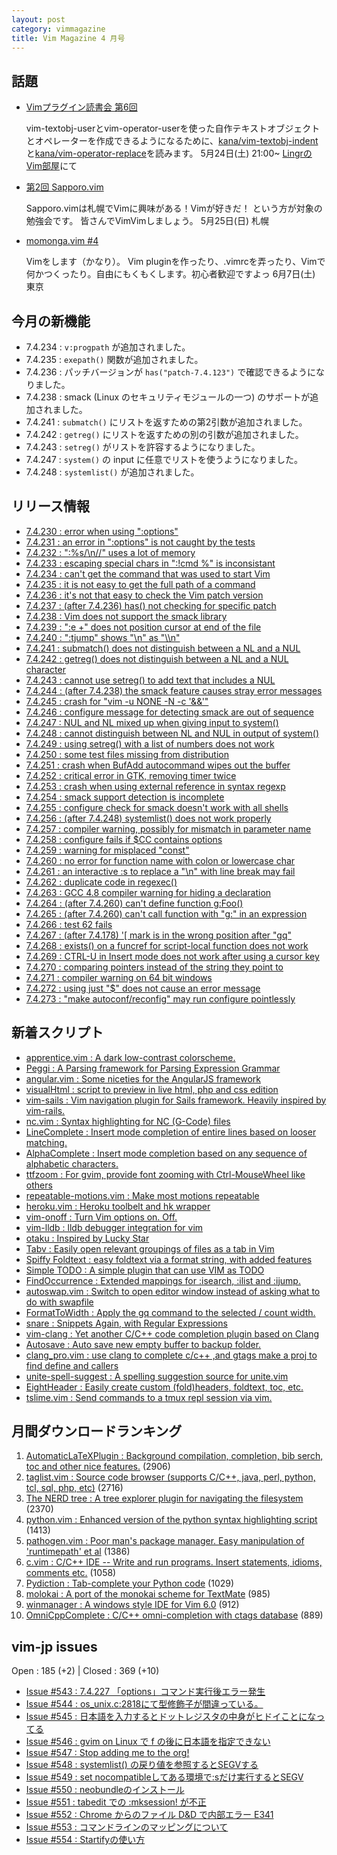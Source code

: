 ```yaml
---
layout: post
category: vimmagazine
title: Vim Magazine 4 月号
---
```


## 話題

- [Vimプラグイン読書会 第6回](http://haya14busa.github.io/reading-vimplugin/)

  vim-textobj-userとvim-operator-userを使った自作テキストオブジェクトとオペレーターを作成できるようになるために、[kana/vim-textobj-indent](https://github.com/kana/vim-textobj-indent)と[kana/vim-operator-replace](https://github.com/kana/vim-operator-replace)を読みます。
  5月24日(土) 21:00~ [LingrのVim部屋](http://lingr.com/room/vim)にて

- [第2回 Sapporo.vim](http://atnd.org/events/49000)

  Sapporo.vimは札幌でVimに興味がある！Vimが好きだ！ という方が対象の勉強会です。 皆さんでVimVimしましょう。
  5月25日(日) 札幌

- [momonga.vim #4](http://connpass.com/event/6108/)

  Vimをします（かなり）。
  Vim pluginを作ったり、.vimrcを弄ったり、Vimで何かつくったり。自由にもくもくします。初心者歓迎ですよっ
  6月7日(土) 東京

## 今月の新機能

- 7.4.234 : `v:progpath` が追加されました。
- 7.4.235 : `exepath()` 関数が追加されました。
- 7.4.236 : パッチバージョンが `has("patch-7.4.123")` で確認できるようになりました。
- 7.4.238 : smack (Linux のセキュリティモジュールの一つ) のサポートが追加されました。
- 7.4.241 : `submatch()` にリストを返すための第2引数が追加されました。
- 7.4.242 : `getreg()` にリストを返すための別の引数が追加されました。
- 7.4.243 : `setreg()` がリストを許容するようになりました。
- 7.4.247 : `system()` の input に任意でリストを使うようになりました。
- 7.4.248 : `systemlist()` が追加されました。

## リリース情報

- [7.4.230 : error when using ":options"](http://code.google.com/p/vim/source/detail?r=57ecd7a8c0f052296b41b916eb1ae7f2a9a48b27)
- [7.4.231 : an error in ":options" is not caught by the tests](http://code.google.com/p/vim/source/detail?r=0a295a3c9e473512ad3b006a0fb752ad43d19094)
- [7.4.232 : ":%s/\\n//" uses a lot of memory](http://code.google.com/p/vim/source/detail?r=845608965bd9d0b2755997a7be812746885ff105)
- [7.4.233 : escaping special chars in ":!cmd %" is inconsistant](http://code.google.com/p/vim/source/detail?r=22a1d5762ba3a75984e89dcc47a65498f63a6c2c)
- [7.4.234 : can't get the command that was used to start Vim](http://code.google.com/p/vim/source/detail?r=d2286df8719d6e99c743e3bf6ac14d1f9debc84d)
- [7.4.235 : it is not easy to get the full path of a command](http://code.google.com/p/vim/source/detail?r=5ab2946f7ce560985830fbc3c453bb0f7a01f385)
- [7.4.236 : it's not that easy to check the Vim patch version](http://code.google.com/p/vim/source/detail?r=a44087db72386d080e9da870d751daf498004be8)
- [7.4.237 : (after 7.4.236) has() not checking for specific patch](http://code.google.com/p/vim/source/detail?r=71b165a378ad580818f6d497ecf0f8ad054a9683)
- [7.4.238 : Vim does not support the smack library](http://code.google.com/p/vim/source/detail?r=410ef4f1a3d2f4a6ecad9aaa87dae645d1578a19)
- [7.4.239 : ":e +" does not position cursor at end of the file](http://code.google.com/p/vim/source/detail?r=98bfec9ea7608f312129475d4ca0ae6d1c6c232e)
- [7.4.240 : ":tjump" shows "\\n" as "\\\\n"](http://code.google.com/p/vim/source/detail?r=8d1ba0a23588932d22ad37cbd87ae3bbd4bfeff8)
- [7.4.241 : submatch() does not distinguish between a NL and a NUL](http://code.google.com/p/vim/source/detail?r=a63d0cd691dc925283815d17d62f4e948d723a59)
- [7.4.242 : getreg() does not distinguish between a NL and a NUL character](http://code.google.com/p/vim/source/detail?r=f084024c0ddbba46aabfafa2996c3f7d13080ab6)
- [7.4.243 : cannot use setreg() to add text that includes a NUL](http://code.google.com/p/vim/source/detail?r=9f8fa56f1906f4f634cd602a7a2b4f8631faf526)
- [7.4.244 : (after 7.4.238) the smack feature causes stray error messages](http://code.google.com/p/vim/source/detail?r=da17c7de616e3829e4f59923ffa138a067928d9e)
- [7.4.245 : crash for "vim -u NONE -N  -c '&&'"](http://code.google.com/p/vim/source/detail?r=80421d934ebde183ce545ab8d9eb3a4c2065c169)
- [7.4.246 : configure message for detecting smack are out of sequence](http://code.google.com/p/vim/source/detail?r=2cbac5608217cdce725a0f04d397d4466a3322fe)
- [7.4.247 : NUL and NL mixed up when giving input to system()](http://code.google.com/p/vim/source/detail?r=76863b4b48a3684905527dcc688e5a8c4c5e23d9)
- [7.4.248 : cannot distinguish between NL and NUL in output of system()](http://code.google.com/p/vim/source/detail?r=e5f1f2ea0b4a4834791924880f78272ef52eb087)
- [7.4.249 : using setreg() with a list of numbers does not work](http://code.google.com/p/vim/source/detail?r=0b9a66ea49f435536745be0e0a6154be7b607249)
- [7.4.250 : some test files missing from distribution](http://code.google.com/p/vim/source/detail?r=a8f3f45896288bd7e0a27e0c28c3cc3457ccc507)
- [7.4.251 : crash when BufAdd autocommand wipes out the buffer](http://code.google.com/p/vim/source/detail?r=29eb4c2a33ac701bfcd4d2e2bed7864eba876e0e)
- [7.4.252 : critical error in GTK, removing timer twice](http://code.google.com/p/vim/source/detail?r=a43a8262e1ceffc393625c53a1ffed9e6bcaba62)
- [7.4.253 : crash when using external reference in syntax regexp ](http://code.google.com/p/vim/source/detail?r=4901a36479f200b2e6700ad91c26911d92deb886)
- [7.4.254 : smack support detection is incomplete](http://code.google.com/p/vim/source/detail?r=251acc686ca41e4bccb037ef44cd7b486774d580)
- [7.4.255 : configure check for smack doesn't work with all shells](http://code.google.com/p/vim/source/detail?r=5595506b985a198abae41ab0150ee50b8bf1686c)
- [7.4.256 : (after 7.4.248) systemlist() does not work properly](http://code.google.com/p/vim/source/detail?r=afb542ea210cb9fc5fa8c5359bb4814370024b80)
- [7.4.257 : compiler warning, possibly for mismatch in parameter name](http://code.google.com/p/vim/source/detail?r=17903ded5e9a9d49ca73b324657b944f2954d4fd)
- [7.4.258 : configure fails if $CC contains options](http://code.google.com/p/vim/source/detail?r=e8ffd1e6c8dc62c604d34e879791404bd15cab33)
- [7.4.259 : warning for misplaced "const"](http://code.google.com/p/vim/source/detail?r=e4cd5bb75029d2c1208f3e31ebde4e03b16e8123)
- [7.4.260 : no error for function name with colon or lowercase char](http://code.google.com/p/vim/source/detail?r=6bc874e4789a0f912b4fd6b23afecf19d80b1605)
- [7.4.261 : an interactive :s to replace a "\\n" with line break may fail](http://code.google.com/p/vim/source/detail?r=43c6cd07c8defd8505acbe479c6970764c08e6f9)
- [7.4.262 : duplicate code in regexec()](http://code.google.com/p/vim/source/detail?r=0ea551fa607dc443b97c2fba97dc0c9cb0bcf303)
- [7.4.263 : GCC 4.8 compiler warning for hiding a declaration](http://code.google.com/p/vim/source/detail?r=af1bb39774f41c28eabd24d80cffc775695bc124)
- [7.4.264 : (after 7.4.260) can't define function g:Foo()](http://code.google.com/p/vim/source/detail?r=00acac0af680c2d8c82db5258474b121a5908926)
- [7.4.265 : (after 7.4.260) can't call function with "g:" in an expression](http://code.google.com/p/vim/source/detail?r=8ec9d2196bee0c5108f2d2c196a660a7f4e5f29f)
- [7.4.266 : test 62 fails](http://code.google.com/p/vim/source/detail?r=8f84e906d454a95d3167678a745dde9de442b604)
- [7.4.267 : (after 7.4.178) '\[ mark is in the wrong position after "gq"](http://code.google.com/p/vim/source/detail?r=75f222d67cea335efbe0274de6340dba174c1e7e)
- [7.4.268 : exists() on a funcref for script-local function does not work](http://code.google.com/p/vim/source/detail?r=1a5ed2626b26a982e307a206572121a557adf709)
- [7.4.269 : CTRL-U in Insert mode does not work after using a cursor key](http://code.google.com/p/vim/source/detail?r=81c26975e8f9dc7435353581346542409403f296)
- [7.4.270 : comparing pointers instead of the string they point to](http://code.google.com/p/vim/source/detail?r=c519c446c5488bfd48c93a03efae4ae3e0c1f162)
- [7.4.271 : compiler warning on 64 bit windows](http://code.google.com/p/vim/source/detail?r=88b0571de4327ba5127a483493bd7d46e6a9850e)
- [7.4.272 : using just "$" does not cause an error message](http://code.google.com/p/vim/source/detail?r=00228400629e28384f7f52556c3c119ba0d0a44d)
- [7.4.273 : "make autoconf/reconfig" may run configure pointlessly](http://code.google.com/p/vim/source/detail?r=747afb6a6de437131d9674e6b2bcc73d74863a89)

## 新着スクリプト

- [apprentice.vim : A dark low-contrast colorscheme.](http://www.vim.org/scripts/script.php?script_id=4905)
- [Peggi : A Parsing framework for Parsing Expression Grammar](http://www.vim.org/scripts/script.php?script_id=4906)
- [angular.vim : Some niceties for the AngularJS framework](http://www.vim.org/scripts/script.php?script_id=4907)
- [visualHtml : script to preview in live html, php and css edition](http://www.vim.org/scripts/script.php?script_id=4908)
- [vim-sails : Vim navigation plugin for Sails framework. Heavily inspired by vim-rails.](http://www.vim.org/scripts/script.php?script_id=4909)
- [nc.vim : Syntax highlighting for NC (G-Code) files](http://www.vim.org/scripts/script.php?script_id=4910)
- [LineComplete : Insert mode completion of entire lines based on looser matching.](http://www.vim.org/scripts/script.php?script_id=4911)
- [AlphaComplete : Insert mode completion based on any sequence of alphabetic characters.](http://www.vim.org/scripts/script.php?script_id=4912)
- [ttfzoom : For gvim, provide font zooming with Ctrl-MouseWheel like others](http://www.vim.org/scripts/script.php?script_id=4913)
- [repeatable-motions.vim : Make most motions repeatable](http://www.vim.org/scripts/script.php?script_id=4914)
- [heroku.vim : Heroku toolbelt and hk wrapper](http://www.vim.org/scripts/script.php?script_id=4915)
- [vim-onoff : Turn Vim options on. Off.](http://www.vim.org/scripts/script.php?script_id=4916)
- [vim-lldb : lldb debugger integration for vim](http://www.vim.org/scripts/script.php?script_id=4917)
- [otaku : Inspired by Lucky Star](http://www.vim.org/scripts/script.php?script_id=4918)
- [Tabv : Easily open relevant groupings of files as a tab in Vim](http://www.vim.org/scripts/script.php?script_id=4919)
- [Spiffy Foldtext : easy foldtext via a format string, with added features](http://www.vim.org/scripts/script.php?script_id=4920)
- [Simple TODO : A simple plugin that can use VIM as TODO](http://www.vim.org/scripts/script.php?script_id=4921)
- [FindOccurrence : Extended mappings for :isearch, :ilist and :ijump.](http://www.vim.org/scripts/script.php?script_id=4922)
- [autoswap.vim : Switch to open editor window instead of asking what to do with swapfile](http://www.vim.org/scripts/script.php?script_id=4923)
- [FormatToWidth : Apply the gq command to the selected / count width.](http://www.vim.org/scripts/script.php?script_id=4924)
- [snare : Snippets Again, with Regular Expressions](http://www.vim.org/scripts/script.php?script_id=4925)
- [vim-clang : Yet another C/C++ code completion plugin based on Clang](http://www.vim.org/scripts/script.php?script_id=4926)
- [Autosave : Auto save new empty buffer to backup folder.](http://www.vim.org/scripts/script.php?script_id=4927)
- [clang&#x5f;pro.vim : use clang  to complete c/c++ ,and gtags make a proj to find define and callers](http://www.vim.org/scripts/script.php?script_id=4928)
- [unite-spell-suggest : A spelling suggestion source for unite.vim](http://www.vim.org/scripts/script.php?script_id=4929)
- [EightHeader : Easily create custom (fold)headers, foldtext, toc, etc.](http://www.vim.org/scripts/script.php?script_id=4930)
- [tslime.vim : Send commands to a tmux repl session via vim.](http://www.vim.org/scripts/script.php?script_id=4931)

## 月間ダウンロードランキング

1. [AutomaticLaTeXPlugin : Background compilation, completion, bib serch, toc and other nice features.](http://www.vim.org/scripts/script.php?script_id=2945) (2906)
2. [taglist.vim : Source code browser (supports C/C++, java, perl, python, tcl, sql, php, etc)](http://www.vim.org/scripts/script.php?script_id=273) (2716)
3. [The NERD tree : A tree explorer plugin for navigating the filesystem](http://www.vim.org/scripts/script.php?script_id=1658) (2370)
4. [python.vim : Enhanced version of the python syntax highlighting script](http://www.vim.org/scripts/script.php?script_id=790) (1413)
5. [pathogen.vim : Poor man's package manager. Easy manipulation of 'runtimepath' et al](http://www.vim.org/scripts/script.php?script_id=2332) (1386)
6. [c.vim : C/C++ IDE --  Write and run programs. Insert statements, idioms, comments etc.](http://www.vim.org/scripts/script.php?script_id=213) (1058)
7. [Pydiction : Tab-complete your Python code](http://www.vim.org/scripts/script.php?script_id=850) (1029)
8. [molokai : A port of the monokai scheme for TextMate](http://www.vim.org/scripts/script.php?script_id=2340) (985)
9. [winmanager : A windows style IDE for Vim 6.0](http://www.vim.org/scripts/script.php?script_id=95) (912)
10. [OmniCppComplete : C/C++ omni-completion with ctags database](http://www.vim.org/scripts/script.php?script_id=1520) (889)

## vim-jp issues

Open : 185 (+2) | Closed : 369 (+10)

- [Issue #543 : 7.4.227 「options」コマンド実行後エラー発生](https://github.com/vim-jp/issues/issues/543)
- [Issue #544 : os&#x5f;unix.c:2818にて型修飾子が間違っている。](https://github.com/vim-jp/issues/issues/544)
- [Issue #545 : 日本語を入力するとドットレジスタの中身がヒドイことになってる](https://github.com/vim-jp/issues/issues/545)
- [Issue #546 : gvim on Linux で f の後に日本語を指定できない](https://github.com/vim-jp/issues/issues/546)
- [Issue #547 : Stop adding me to the org!](https://github.com/vim-jp/issues/issues/547)
- [Issue #548 : systemlist() の戻り値を参照するとSEGVする](https://github.com/vim-jp/issues/issues/548)
- [Issue #549 : set nocompatibleしてある環境で:sだけ実行するとSEGV](https://github.com/vim-jp/issues/issues/549)
- [Issue #550 : neobundleのインストール](https://github.com/vim-jp/issues/issues/550)
- [Issue #551 : tabedit での :mksession! が不正](https://github.com/vim-jp/issues/issues/551)
- [Issue #552 : Chrome からのファイル D&D で内部エラー E341](https://github.com/vim-jp/issues/issues/552)
- [Issue #553 : コマンドラインのマッピングについて](https://github.com/vim-jp/issues/issues/553)
- [Issue #554 : Startifyの使い方](https://github.com/vim-jp/issues/issues/554)

